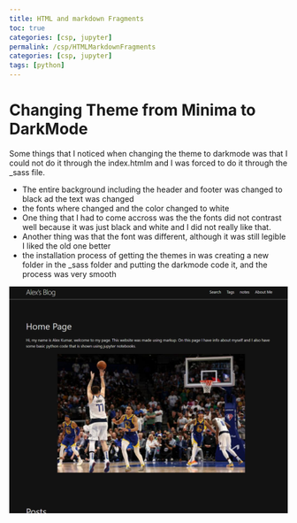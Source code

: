 ```yaml
---
title: HTML and markdown Fragments
toc: true
categories: [csp, jupyter]
permalink: /csp/HTMLMarkdownFragments
categories: [csp, jupyter]
tags: [python]
---
```


# Changing Theme from Minima to DarkMode
Some things that I noticed when changing the theme to darkmode was that I could not do it through the index.htmlm and I was forced to do it through the _sass file.
- The entire background including the header and footer was changed to black ad the text was changed
- the fonts where changed and the color changed to white
- One thing that I had to come accross was the the fonts did not contrast well because it was just black and white and I did not really like that.
- Another thing was that the font was different, although it was still legible I liked the old one better
- the installation process of getting the themes in was creating a new folder in the _sass folder and putting the darkmode code it, and the process was very smooth

![](https://github.com/AlexKumar19/fastpages-APCSP/blob/master/images/websitepicture.png?raw=true)